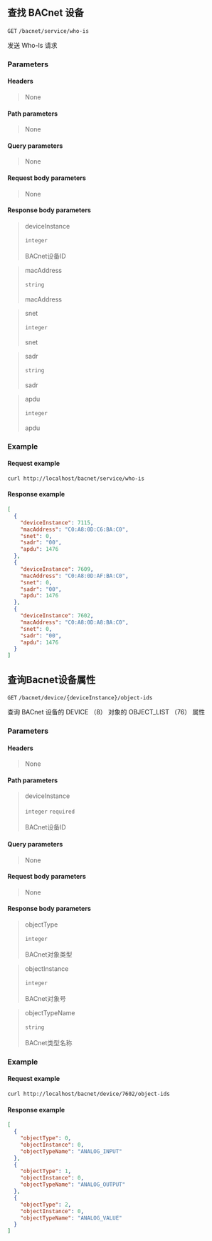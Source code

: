 ## 查找 BACnet 设备

`GET` `/bacnet/service/who-is`

发送 Who-Is 请求

### Parameters

#### Headers

> None

#### Path parameters

> None

#### Query parameters

> None

#### Request body parameters

> None

#### Response body parameters

> deviceInstance<br><br>
> `integer`<br><br>
> BACnet设备ID

> macAddress<br><br>
> `string`<br><br>
> macAddress

> snet<br><br>
> `integer`<br><br>
> snet

> sadr<br><br>
> `string`<br><br>
> sadr

> apdu<br><br>
> `integer`<br><br>
> apdu

### Example

#### Request example

```shell
curl http://localhost/bacnet/service/who-is
```

#### Response example

```json
[
  {
    "deviceInstance": 7115,
    "macAddress": "C0:A8:0D:C6:BA:C0",
    "snet": 0,
    "sadr": "00",
    "apdu": 1476
  },
  {
    "deviceInstance": 7609,
    "macAddress": "C0:A8:0D:AF:BA:C0",
    "snet": 0,
    "sadr": "00",
    "apdu": 1476
  },
  {
    "deviceInstance": 7602,
    "macAddress": "C0:A8:0D:A8:BA:C0",
    "snet": 0,
    "sadr": "00",
    "apdu": 1476
  }
]
```

## 查询Bacnet设备属性

`GET` `/bacnet/device/{deviceInstance}/object-ids`

查询 BACnet 设备的 DEVICE （8） 对象的 OBJECT_LIST （76） 属性

### Parameters

#### Headers

> None

#### Path parameters

> deviceInstance<br><br>
> `integer` `required`<br><br>
> BACnet设备ID

#### Query parameters

> None

#### Request body parameters

> None

#### Response body parameters

> objectType<br><br>
> `integer`<br><br>
> BACnet对象类型

> objectInstance<br><br>
> `integer`<br><br>
> BACnet对象号

> objectTypeName<br><br>
> `string`<br><br>
> BACnet类型名称

### Example

#### Request example

```shell
curl http://localhost/bacnet/device/7602/object-ids
```

#### Response example

```json
[
  {
    "objectType": 0,
    "objectInstance": 0,
    "objectTypeName": "ANALOG_INPUT"
  },
  {
    "objectType": 1,
    "objectInstance": 0,
    "objectTypeName": "ANALOG_OUTPUT"
  },
  {
    "objectType": 2,
    "objectInstance": 0,
    "objectTypeName": "ANALOG_VALUE"
  }
]
```
